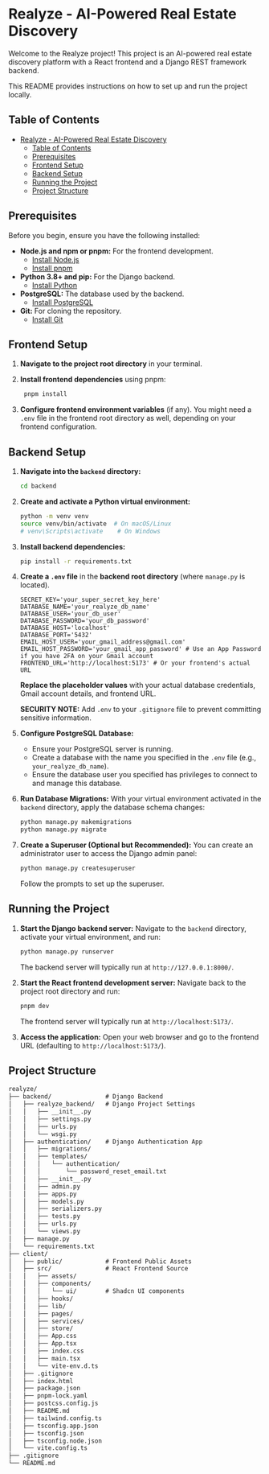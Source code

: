 # Realyze - AI-Powered Real Estate Discovery

Welcome to the Realyze project! This project is an AI-powered real estate discovery platform with a React frontend and a Django REST framework backend.

This README provides instructions on how to set up and run the project locally.

## Table of Contents

- [Realyze - AI-Powered Real Estate Discovery](#realyze---ai-powered-real-estate-discovery)
  - [Table of Contents](#table-of-contents)
  - [Prerequisites](#prerequisites)
  - [Frontend Setup](#frontend-setup)
  - [Backend Setup](#backend-setup)
  - [Running the Project](#running-the-project)
  - [Project Structure](#project-structure)

## Prerequisites

Before you begin, ensure you have the following installed:

- **Node.js and npm or pnpm:** For the frontend development.
  - [Install Node.js](https://nodejs.org/)
  - [Install pnpm](https://pnpm.io/installation)
- **Python 3.8+ and pip:** For the Django backend.
  - [Install Python](https://www.python.org/downloads/)
- **PostgreSQL:** The database used by the backend.
  - [Install PostgreSQL](https://www.postgresql.org/download/)
- **Git:** For cloning the repository.
  - [Install Git](https://git-scm.com/downloads)

## Frontend Setup

1. **Navigate to the project root directory** in your terminal.
2. **Install frontend dependencies** using pnpm:

   ```bash
    pnpm install
   ```

3. **Configure frontend environment variables** (if any). You might need a `.env` file in the frontend root directory as well, depending on your frontend configuration.

## Backend Setup

1. **Navigate into the `backend` directory:**

    ```bash
    cd backend
    ```

2. **Create and activate a Python virtual environment:**

    ```bash
    python -m venv venv
    source venv/bin/activate  # On macOS/Linux
    # venv\Scripts\activate    # On Windows
    ```

3. **Install backend dependencies:**
  
    ```bash
    pip install -r requirements.txt
    ```

4. **Create a `.env` file** in the **backend root directory** (where `manage.py` is located).

    ```env
    SECRET_KEY='your_super_secret_key_here'
    DATABASE_NAME='your_realyze_db_name'
    DATABASE_USER='your_db_user'
    DATABASE_PASSWORD='your_db_password'
    DATABASE_HOST='localhost'
    DATABASE_PORT='5432'
    EMAIL_HOST_USER='your_gmail_address@gmail.com'
    EMAIL_HOST_PASSWORD='your_gmail_app_password' # Use an App Password if you have 2FA on your Gmail account
    FRONTEND_URL='http://localhost:5173' # Or your frontend's actual URL
    ```

    **Replace the placeholder values** with your actual database credentials, Gmail account details, and frontend URL.

    **SECURITY NOTE:** Add `.env` to your `.gitignore` file to prevent committing sensitive information.

5. **Configure PostgreSQL Database:**
    - Ensure your PostgreSQL server is running.
    - Create a database with the name you specified in the `.env` file (e.g., `your_realyze_db_name`).
    - Ensure the database user you specified has privileges to connect to and manage this database.

6. **Run Database Migrations:**
    With your virtual environment activated in the `backend` directory, apply the database schema changes:

    ```bash
    python manage.py makemigrations
    python manage.py migrate
    ```

7. **Create a Superuser (Optional but Recommended):**
    You can create an administrator user to access the Django admin panel:
  
    ```bash
    python manage.py createsuperuser
    ```

    Follow the prompts to set up the superuser.

## Running the Project

1. **Start the Django backend server:**
    Navigate to the `backend` directory, activate your virtual environment, and run:

    ```bash
    python manage.py runserver
    ```

    The backend server will typically run at `http://127.0.0.1:8000/`.

2. **Start the React frontend development server:**
    Navigate back to the project root directory and run:
  
    ```bash
    pnpm dev
    ```

    The frontend server will typically run at `http://localhost:5173/`.

3. **Access the application:**
    Open your web browser and go to the frontend URL (defaulting to `http://localhost:5173/`).

## Project Structure

```txt
realyze/
├── backend/               # Django Backend
│   ├── realyze_backend/   # Django Project Settings
│   │   ├── __init__.py
│   │   ├── settings.py
│   │   ├── urls.py
│   │   └── wsgi.py
│   ├── authentication/    # Django Authentication App
│   │   ├── migrations/
│   │   ├── templates/
│   │   │   └── authentication/
│   │   │       └── password_reset_email.txt
│   │   ├── __init__.py
│   │   ├── admin.py
│   │   ├── apps.py
│   │   ├── models.py
│   │   ├── serializers.py
│   │   ├── tests.py
│   │   ├── urls.py
│   │   └── views.py
│   ├── manage.py
│   └── requirements.txt
├── client/
│   ├── public/            # Frontend Public Assets
│   ├── src/               # React Frontend Source
│   │   ├── assets/
│   │   ├── components/
│   │   │   └── ui/        # Shadcn UI components
│   │   ├── hooks/
│   │   ├── lib/
│   │   ├── pages/
│   │   ├── services/
│   │   ├── store/
│   │   ├── App.css
│   │   ├── App.tsx
│   │   ├── index.css
│   │   ├── main.tsx
│   │   └── vite-env.d.ts
│   ├── .gitignore
│   ├── index.html
│   ├── package.json
│   ├── pnpm-lock.yaml
│   ├── postcss.config.js
│   ├── README.md 
│   ├── tailwind.config.ts
│   ├── tsconfig.app.json
│   ├── tsconfig.json
│   ├── tsconfig.node.json
│   └── vite.config.ts
├── .gitignore
└── README.md

```
